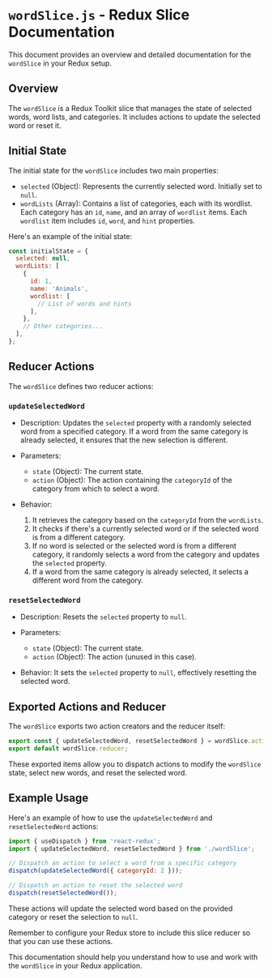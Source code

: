 # `wordSlice.js` - Redux Slice Documentation

This document provides an overview and detailed documentation for the `wordSlice` in your Redux setup.

## Overview

The `wordSlice` is a Redux Toolkit slice that manages the state of selected words, word lists, and categories. It includes actions to update the selected word or reset it.

## Initial State

The initial state for the `wordSlice` includes two main properties:

- `selected` (Object): Represents the currently selected word. Initially set to `null`.
- `wordLists` (Array): Contains a list of categories, each with its wordlist. Each category has an `id`, `name`, and an array of `wordlist` items. Each `wordlist` item includes `id`, `word`, and `hint` properties.

Here's an example of the initial state:

```javascript
const initialState = {
  selected: null,
  wordLists: [
    {
      id: 1,
      name: 'Animals',
      wordlist: [
        // List of words and hints
      ],
    },
    // Other categories...
  ],
};
```

## Reducer Actions

The `wordSlice` defines two reducer actions:

### `updateSelectedWord`

- Description: Updates the `selected` property with a randomly selected word from a specified category. If a word from the same category is already selected, it ensures that the new selection is different.

- Parameters:
  - `state` (Object): The current state.
  - `action` (Object): The action containing the `categoryId` of the category from which to select a word.

- Behavior:
  1. It retrieves the category based on the `categoryId` from the `wordLists`.
  2. It checks if there's a currently selected word or if the selected word is from a different category.
  3. If no word is selected or the selected word is from a different category, it randomly selects a word from the category and updates the `selected` property.
  4. If a word from the same category is already selected, it selects a different word from the category.

### `resetSelectedWord`

- Description: Resets the `selected` property to `null`.

- Parameters:
  - `state` (Object): The current state.
  - `action` (Object): The action (unused in this case).

- Behavior: It sets the `selected` property to `null`, effectively resetting the selected word.

## Exported Actions and Reducer

The `wordSlice` exports two action creators and the reducer itself:

```javascript
export const { updateSelectedWord, resetSelectedWord } = wordSlice.actions;
export default wordSlice.reducer;
```

These exported items allow you to dispatch actions to modify the `wordSlice` state, select new words, and reset the selected word.

## Example Usage

Here's an example of how to use the `updateSelectedWord` and `resetSelectedWord` actions:

```javascript
import { useDispatch } from 'react-redux';
import { updateSelectedWord, resetSelectedWord } from './wordSlice';

// Dispatch an action to select a word from a specific category
dispatch(updateSelectedWord({ categoryId: 2 }));

// Dispatch an action to reset the selected word
dispatch(resetSelectedWord());
```

These actions will update the selected word based on the provided category or reset the selection to `null`.

Remember to configure your Redux store to include this slice reducer so that you can use these actions.

This documentation should help you understand how to use and work with the `wordSlice` in your Redux application.